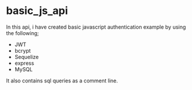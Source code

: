 # basic_js_api
In this api, i have created basic javascript authentication example by using the following;
- JWT
- bcrypt
- Sequelize
- express
- MySQL

It also contains sql queries as a comment line.